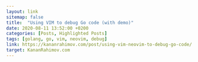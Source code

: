 ```yaml
---
layout: link
sitemap: false
title:  "Using VIM to debug Go code (with demo)"
date: 2020-08-11 13:52:00 +0200
categories: [Posts, Highlighted Posts]
tags: [golang, go, vim, neovim, debug]
link: https://kananrahimov.com/post/using-vim-neovim-to-debug-go-code/
target: KananRahimov.com
---
```

